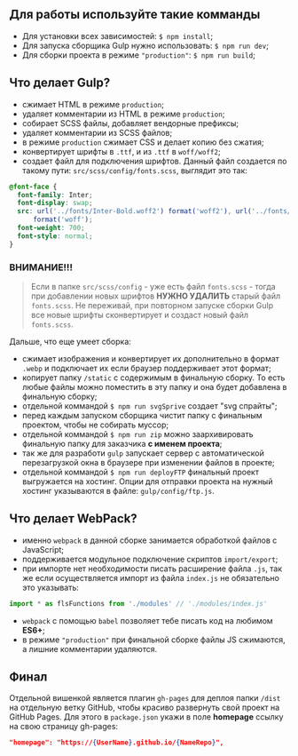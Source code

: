 
## Для работы используйте такие комманды

- Для установки всех зависимостей: `$ npm install`;
- Для запуска сборщика Gulp нужно использовать: `$ npm run dev`;
- Для сборки проекта в режиме `"production"`: `$ npm run build`;

## Что делает Gulp?

- сжимает HTML в режиме `production`;
- удаляет комментарии из HTML в режиме `production`;
- собирает SCSS файлы, добавляет вендорные префиксы;
- удаляет комментарии из SCSS файлов;
- в режиме `production` сжимает CSS и делает копию без сжатия;
- конвертирует шрифты в `.ttf`, и из `.ttf` в `woff/woff2`;
- создает файл для подключения шрифтов. Данный файл создается по такому пути: `src/scss/config/fonts.scss`, выглядит это так:

```scss
@font-face {
  font-family: Inter;
  font-display: swap;
  src: url('../fonts/Inter-Bold.woff2') format('woff2'), url('../fonts/Inter-Bold.woff')
      format('woff');
  font-weight: 700;
  font-style: normal;
}
```

### ВНИМАНИЕ!!!

> Если в папке `src/scss/config` - уже есть файл `fonts.scss` - тогда при добавлении новых шрифтов **НУЖНО УДАЛИТЬ** старый файл `fonts.scss`. Не переживай, при повторном запуске сборки Gulp все новые шрифты сконвертирует и создаст новый файл `fonts.scss`.

Дальше, что еще умеет сборка:

- сжимает изображения и конвертирует их дополнительно в формат `.webp` и подключает их если браузер поддерживает этот формат;
- копирует папку `/static` с содержимым в финальную сборку. То есть любые файлы можно поместить в эту папку и она будет добавлена в финальную сборку;
- отдельной коммандой `$ npm run svgSprive` cоздает "svg cпрайты";
- перед каждым запуском сборщика чистит папку с финальным проектом, чтобы не собирать муссор;
- отдельной коммандой `$ npm run zip` можно заархивировать финальную папку для заказчика **с именем проекта**;
- так же для разработи `gulp` запускает сервер с автоматической перезагрузкой окна в браузере при изменении файлов в проекте;
- отдельной коммандой `$ npm run deployFTP` финальный проект выгружается на хостинг. Опции для отправки проекта на нужный хостинг указываются в файле: `gulp/config/ftp.js`.

## Что делает WebPack?

- именно `webpack` в данной сборке занимается обработкой файлов c JavaScript;
- поддерживается модульное подключение скриптов `import/export`;
- при импорте нет необходимости писать расширение файла `.js`, так же если осуществляется импорт из файла `index.js` не обязательно это указывать:

```javascript
import * as flsFunctions from './modules' // './modules/index.js'
```

- `webpack` c помощью `babel` позволяет тебе писать код на любимом **ES6+**;
- в режиме `"production"` при финальной сборке файлы JS сжимаются, а лишние комментарии удаляются.

## Финал

Отдельной вишенкой является плагин `gh-pages` для деплоя папки `/dist` на отдельную ветку GitHub, чтобы красиво развернуть свой проект на GitHub Pages. Для этого в `package.json` укажи в поле **homepage** ссылку на свою страницу gh-pages:

```json
"homepage": "https://{UserName}.github.io/{NameRepo}",
```